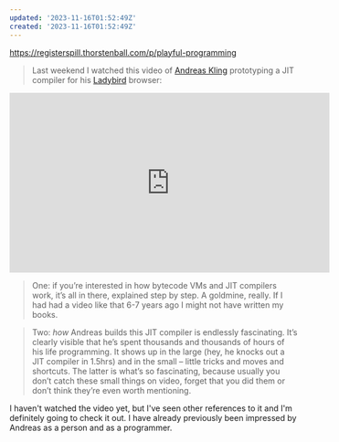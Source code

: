 ```yaml
---
updated: '2023-11-16T01:52:49Z'
created: '2023-11-16T01:52:49Z'
---
```

https://registerspill.thorstenball.com/p/playful-programming

> Last weekend I watched this video of [Andreas Kling](https://twitter.com/awesomekling) prototyping a JIT compiler for his [Ladybird](https://twitter.com/ladybirdbrowser) browser:

<iframe width="560" height="315" src="https://www.youtube.com/embed/8mxubNQC5O8?si=-tzDxV7QS_vee_2_" title="YouTube video player" frameborder="0" allow="accelerometer; autoplay; clipboard-write; encrypted-media; gyroscope; picture-in-picture; web-share" allowfullscreen></iframe>

> One: if you’re interested in how bytecode VMs and JIT compilers work, it’s all in there, explained step by step. A goldmine, really. If I had had a video like that 6-7 years ago I might not have written my books.

> Two: _how_ Andreas builds this JIT compiler is endlessly fascinating. It’s clearly visible that he’s spent thousands and thousands of hours of his life programming. It shows up in the large (hey, he knocks out a JIT compiler in 1.5hrs) and in the small – little tricks and moves and shortcuts. The latter is what’s so fascinating, because usually you don’t catch these small things on video, forget that you did them or don’t think they’re even worth mentioning.

I haven't watched the video yet, but I've seen other references to it and I'm definitely going to check it out. I have already previously been impressed by Andreas as a person and as a programmer.